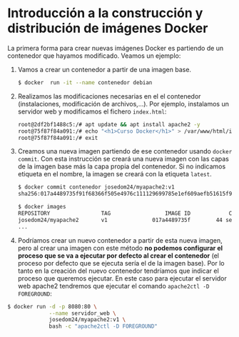 # Introducción a la construcción y distribución de imágenes Docker

La primera forma para crear nuevas imágenes Docker es partiendo de un contenedor que hayamos modificado. Veamos un ejemplo:

1. Vamos a crear un contenedor a partir de una imagen base.

    ```bash
    $ docker  run -it --name contenedor debian 
    ```

2. Realizamos las modificaciones necesarias en el el contenedor (instalaciones, modificación de archivos,...). Por ejemplo, instalamos un servidor web y modificamos el fichero `index.html`:

    ```bash
    root@2df2bf1488c5:/# apt update && apt install apache2 -y
    root@75f87f84a091:/# echo "<h1>Curso Docker</h1>" > /var/www/html/index.html
    root@75f87f84a091:/# exit
    ```

3. Creamos una nueva imagen partiendo de ese contenedor usando `docker commit`. Con esta instrucción se creará una nueva imagen con las capas de la imagen base más la capa propia del contenedor. Si no indicamos etiqueta en el nombre, la imagen se creará con la etiqueta `latest`.

    ```bash
    $ docker commit contenedor josedom24/myapache2:v1
    sha256:017a4489735f91f68366f505e4976c111129699785e1ef609aefb51615f98fc4

    $ docker images
    REPOSITORY                TAG                 IMAGE ID            CREATED             SIZE
    josedom24/myapache2       v1              017a4489735f        44 seconds ago      243MB
    ...
    ```

4. Podríamos crear un nuevo contenedor a partir de esta nueva imagen, pero al crear una imagen con este método **no podemos configurar el proceso que se va a ejecutar por defecto al crear el contenedor** (el proceso por defecto que se ejecuta sería el de la imagen base). Por lo tanto en la creación del nuevo contenedor tendríamos que indicar el proceso que queremos ejecutar. En este caso para ejecutar el servidor web apache2 tendremos que ejecutar el comando `apache2ctl -D FOREGROUND`:

```bash
$ docker run -d -p 8080:80 \
             --name servidor_web \
             josedom24/myapache2:v1 \
             bash -c "apache2ctl -D FOREGROUND"
```
